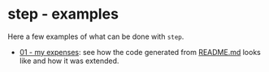 # step - examples

Here a few examples of what can be done with `step`.

* [01 - my expenses](01%20-%20my%20expenses): see how the code generated
from [README.md](01%20-%20my%20expenses/README.md) looks like and how it
was extended.
